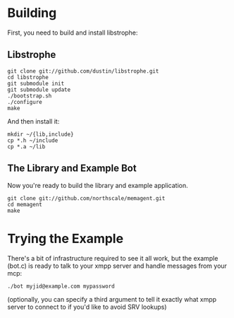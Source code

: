 # Building

First, you need to build and install libstrophe:

## Libstrophe

    git clone git://github.com/dustin/libstrophe.git
    cd libstrophe
    git submodule init
    git submodule update
    ./bootstrap.sh
    ./configure
    make

And then install it:

    mkdir ~/{lib,include}
    cp *.h ~/include
    cp *.a ~/lib

## The Library and Example Bot

Now you're ready to build the library and example application.

    git clone git://github.com/northscale/memagent.git
    cd memagent
    make

# Trying the Example

There's a bit of infrastructure required to see it all work, but the
example (bot.c) is ready to talk to your xmpp server and handle
messages from your mcp:

    ./bot myjid@example.com mypassword

(optionally, you can specify a third argument to tell it exactly what
xmpp server to connect to if you'd like to avoid SRV lookups)
